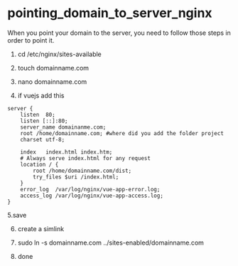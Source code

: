 # pointing_domain_to_server_nginx


When you point your domain to the server, you need to follow those steps in order to point it. 



1. cd /etc/nginx/sites-available


2. touch domainname.com

3. nano domainname.com

4. if vuejs add this 
```
server {
    listen  80;
    listen [::]:80;
    server_name domainanme.com;
    root /home/domainname.com; #where did you add the folder project 
    charset utf-8;

    index   index.html index.htm;
    # Always serve index.html for any request
    location / {
        root /home/domainname.com/dist;
        try_files $uri /index.html;
    }
    error_log  /var/log/nginx/vue-app-error.log;
    access_log /var/log/nginx/vue-app-access.log;
}
```
5.save 

6. create a simlink 

7. sudo ln -s domainname.com ../sites-enabled/domainname.com

8. done
